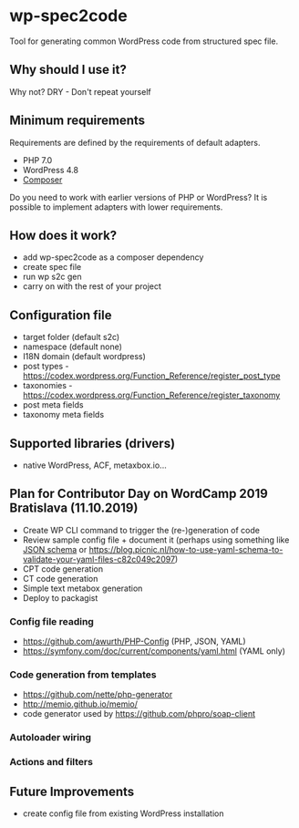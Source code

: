 # wp-spec2code

Tool for generating common WordPress code from structured spec file.

## Why should I use it?

Why not? DRY - Don't repeat yourself

## Minimum requirements
Requirements are defined by the requirements of default adapters.

- PHP 7.0
- WordPress 4.8
- [Composer](https://getcomposer.org/download/)

Do you need to work with earlier versions of PHP or WordPress? It is possible to implement adapters with lower requirements.

## How does it work?
- add wp-spec2code as a composer dependency
- create spec file
- run wp s2c gen
- carry on with the rest of your project

## Configuration file

- target folder (default s2c)
- namespace (default none)
- I18N domain (default wordpress)
- post types - https://codex.wordpress.org/Function_Reference/register_post_type
- taxonomies - https://codex.wordpress.org/Function_Reference/register_taxonomy
- post meta fields
- taxonomy meta fields

## Supported libraries (drivers)

- native WordPress, ACF, metaxbox.io...

## Plan for Contributor Day on WordCamp 2019 Bratislava (11.10.2019)

- Create WP CLI command to trigger the (re-)generation of code
- Review sample config file + document it (perhaps using something like [JSON schema](https://json-schema.org) or https://blog.picnic.nl/how-to-use-yaml-schema-to-validate-your-yaml-files-c82c049c2097)
- CPT code generation
- CT code generation
- Simple text metabox generation
- Deploy to packagist

### Config file reading

- https://github.com/awurth/PHP-Config (PHP, JSON, YAML)
- https://symfony.com/doc/current/components/yaml.html (YAML only)

### Code generation from templates

- https://github.com/nette/php-generator
- http://memio.github.io/memio/
- code generator used by https://github.com/phpro/soap-client

### Autoloader wiring 

### Actions and filters

## Future Improvements
- create config file from existing WordPress installation
